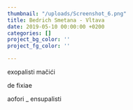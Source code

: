 ```yaml
---
thumbnail: "/uploads/Screenshot_6.png"
title: Bedrich Smetana - Vltava
date: 2019-05-10 00:00:00 +0200
categories: []
project_bg_color: ''
project_fg_color: ''

---
```

exopalisti mačići

de fixiae

aofori _ ensupalisti